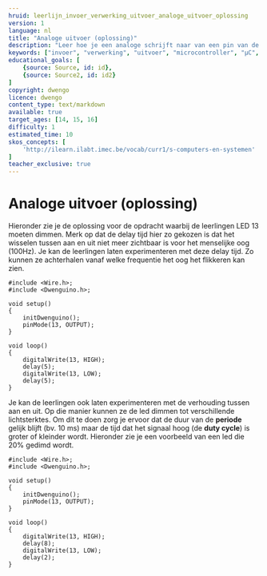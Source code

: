```yaml
---
hruid: leerlijn_invoer_verwerking_uitvoer_analoge_uitvoer_oplossing
version: 1
language: nl
title: "Analoge uitvoer (oplossing)"
description: "Leer hoe je een analoge schrijft naar van een pin van de µC."
keywords: ["invoer", "verwerking", "uitvoer", "microcontroller", "µC", "arduino", "dwenguino", "analogWrite"]
educational_goals: [
    {source: Source, id: id}, 
    {source: Source2, id: id2}
]
copyright: dwengo
licence: dwengo
content_type: text/markdown
available: true
target_ages: [14, 15, 16]
difficulty: 1
estimated_time: 10
skos_concepts: [
    'http://ilearn.ilabt.imec.be/vocab/curr1/s-computers-en-systemen'
]
teacher_exclusive: true
---
```


# Analoge uitvoer (oplossing)

Hieronder zie je de oplossing voor de opdracht waarbij de leerlingen LED 13 moeten dimmen. Merk op dat de delay tijd hier zo gekozen is dat het wisselen tussen aan en uit niet meer zichtbaar is voor het menselijke oog (100Hz). Je kan de leerlingen laten experimenteren met deze delay tijd. Zo kunnen ze achterhalen vanaf welke frequentie het oog het flikkeren kan zien.

```arduino
#include <Wire.h>;
#include <Dwenguino.h>;

void setup()
{
    initDwenguino();
    pinMode(13, OUTPUT);
}

void loop()
{
    digitalWrite(13, HIGH);
    delay(5);
    digitalWrite(13, LOW);
    delay(5);
}
```

Je kan de leerlingen ook laten experimenteren met de verhouding tussen aan en uit. Op die manier kunnen ze de led dimmen tot verschillende lichtsterktes. Om dit te doen zorg je ervoor dat de duur van de **periode** gelijk blijft (bv. 10 ms) maar de tijd dat het signaal hoog (de **duty cycle**) is groter of kleinder wordt. Hieronder zie je een voorbeeld van een led die 20% gedimd wordt.

```arduino
#include <Wire.h>;
#include <Dwenguino.h>;

void setup()
{
    initDwenguino();
    pinMode(13, OUTPUT);
}

void loop()
{
    digitalWrite(13, HIGH);
    delay(8);
    digitalWrite(13, LOW);
    delay(2);
}
```